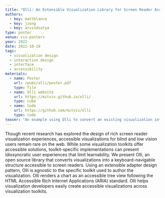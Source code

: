 ```yaml
---
title: "Olli: An Extensible Visualization Library for Screen Reader Accessibility"
authors:
  - key: mattblanco
  - key: jzong
  - key: arvindsatya
type: poster
venue: vis-posters
year: 2022
date: 2022-10-19
tags:
  - visualization design
  - interaction design
  - interface
  - accessibility
materials:
  - name: Poster
    url: /pubs/olli/poster.pdf
    type: file
  - name: Olli website
    url: https://mitvis.github.io/olli/
    type: cube
  - name: Code
    url: https://github.com/mitvis/olli
    type: code
teaser: "An example using Olli to convert an existing visualization into an accessible text structure. A) A faceted dot plot created with Vega-Lite. B) Example code using Olli's Vega-Lite Adapter. C) Output accessible HTML tree view containing text descriptions for the dot plot."
---
```


Though recent research has explored the design of rich screen reader
visualization experiences, accessible visualizations for blind and
low vision users remain rare on the web. While some visualization
toolkits offer accessible solutions, toolkit-specific implementations
can present idiosyncratic user experiences that limit learnability. We
present Olli, an open source library that converts visualizations into
a keyboard-navigable structure accessible to screen readers. Using
an extensible adapter design pattern, Olli is agnostic to the specific
toolkit used to author the visualization. Olli renders a chart as an
accessible tree view following the HTML Accessible Rich Internet
Applications (ARIA) standard. Olli helps visualization developers
easily create accessible visualizations across visualization toolkits.
